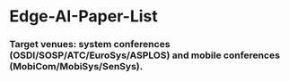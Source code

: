 # Edge-AI-Paper-List

### Target venues: system conferences (OSDI/SOSP/ATC/EuroSys/ASPLOS) and mobile conferences (MobiCom/MobiSys/SenSys).
